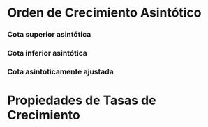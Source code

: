 

# Orden de Crecimiento Asintótico


### Cota superior asintótica


### Cota inferior asintótica


### Cota asintóticamente ajustada


# Propiedades de Tasas de Crecimiento